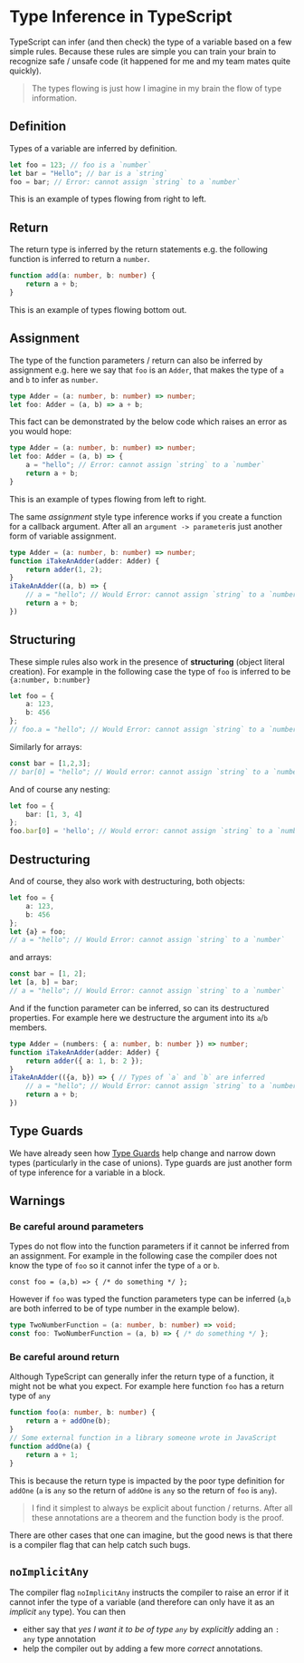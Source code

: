 # Type Inference in TypeScript

TypeScript can infer (and then check) the type of a variable based on a few simple rules. Because these rules
are simple you can train your brain to recognize safe / unsafe code (it happened for me and my team mates quite quickly).

> The types flowing is just how I imagine in my brain the flow of type information.

## Definition

Types of a variable are inferred by definition.

```ts
let foo = 123; // foo is a `number`
let bar = "Hello"; // bar is a `string`
foo = bar; // Error: cannot assign `string` to a `number`
```

This is an example of types flowing from right to left.

## Return

The return type is inferred by the return statements e.g. the following function is inferred to return a `number`.

```ts
function add(a: number, b: number) {
    return a + b;
}
```

This is an example of types flowing bottom out.

## Assignment
The type of the function parameters / return can also be inferred by assignment e.g. here we say that `foo` is an `Adder`, that makes the type of `a` and `b` to infer as `number`.

```ts
type Adder = (a: number, b: number) => number;
let foo: Adder = (a, b) => a + b;
```
This fact can be demonstrated by the below code which raises an error as you would hope:

```ts
type Adder = (a: number, b: number) => number;
let foo: Adder = (a, b) => {
    a = "hello"; // Error: cannot assign `string` to a `number`
    return a + b;
}
```
This is an example of types flowing from left to right.

The same *assignment* style type inference works if you create a function for a callback argument. After all an `argument -> parameter`is just another form of variable assignment.

```ts
type Adder = (a: number, b: number) => number;
function iTakeAnAdder(adder: Adder) {
    return adder(1, 2);
}
iTakeAnAdder((a, b) => {
    // a = "hello"; // Would Error: cannot assign `string` to a `number`
    return a + b;
})
```

## Structuring
These simple rules also work in the presence of **structuring** (object literal creation). For example in the following case the type of `foo` is inferred to be `{a:number, b:number}`

```ts
let foo = {
    a: 123,
    b: 456
};
// foo.a = "hello"; // Would Error: cannot assign `string` to a `number`
```

Similarly for arrays:
```ts
const bar = [1,2,3];
// bar[0] = "hello"; // Would error: cannot assign `string` to a `number`
```
And of course any nesting:

```ts
let foo = {
    bar: [1, 3, 4]
};
foo.bar[0] = 'hello'; // Would error: cannot assign `string` to a `number`
```

## Destructuring
And of course, they also work with destructuring, both objects:

```ts
let foo = {
    a: 123,
    b: 456
};
let {a} = foo;
// a = "hello"; // Would Error: cannot assign `string` to a `number`
```
and arrays:

```ts
const bar = [1, 2];
let [a, b] = bar;
// a = "hello"; // Would Error: cannot assign `string` to a `number`
```

And if the function parameter can be inferred, so can its destructured properties. For example here we destructure the argument into its `a`/`b` members.

```ts
type Adder = (numbers: { a: number, b: number }) => number;
function iTakeAnAdder(adder: Adder) {
    return adder({ a: 1, b: 2 });
}
iTakeAnAdder(({a, b}) => { // Types of `a` and `b` are inferred
    // a = "hello"; // Would Error: cannot assign `string` to a `number`
    return a + b;
})
```

## Type Guards
We have already seen how [Type Guards](./typeGuard.md) help change and narrow down types (particularly in the case of unions). Type guards are just another form of type inference for a variable in a block.


## Warnings

### Be careful around parameters

Types do not flow into the function parameters if it cannot be inferred from an assignment. For example in the following case the compiler does not know the type of `foo` so it cannot infer the type of `a` or `b`.

```t
const foo = (a,b) => { /* do something */ };
```

However if `foo` was typed the function parameters type can be inferred (`a`,`b` are both inferred to be of type number in the example below).

```ts
type TwoNumberFunction = (a: number, b: number) => void;
const foo: TwoNumberFunction = (a, b) => { /* do something */ };
```

### Be careful around return

Although TypeScript can generally infer the return type of a function, it might not be what you expect. For example here function `foo` has a return type of `any`
```ts
function foo(a: number, b: number) {
    return a + addOne(b);
}
// Some external function in a library someone wrote in JavaScript
function addOne(a) {
    return a + 1;
}
```

This is because the return type is impacted by the poor type definition for `addOne` (`a` is `any` so the return of `addOne` is `any` so the return of `foo` is `any`).

> I find it simplest to always be explicit about function / returns. After all these annotations are a theorem and the function body is the proof.

There are other cases that one can imagine, but the good news is that there is a compiler flag that can help catch such bugs.

## `noImplicitAny`

The compiler flag `noImplicitAny` instructs the compiler to raise an error if it cannot infer the type of a variable (and therefore can only have it as an *implicit* `any` type). You can then

* either say that *yes I want it to be of type `any`* by *explicitly* adding an `: any` type annotation
* help the compiler out by adding a few more *correct* annotations.
